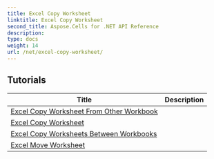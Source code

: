 ```yaml
---
title: Excel Copy Worksheet
linktitle: Excel Copy Worksheet
second_title: Aspose.Cells for .NET API Reference
description: 
type: docs
weight: 14
url: /net/excel-copy-worksheet/
---
```


## Tutorials 
| Title | Description |
| --- | --- |
| [Excel Copy Worksheet From Other Workbook](./excel-copy-worksheet-from-other-workbook/) |  |  
| [Excel Copy Worksheet](./excel-copy-worksheet/) |  |  
| [Excel Copy Worksheets Between Workbooks](./excel-copy-worksheets-between-workbooks/) |  |  
| [Excel Move Worksheet](./excel-move-worksheet/) |  |  
